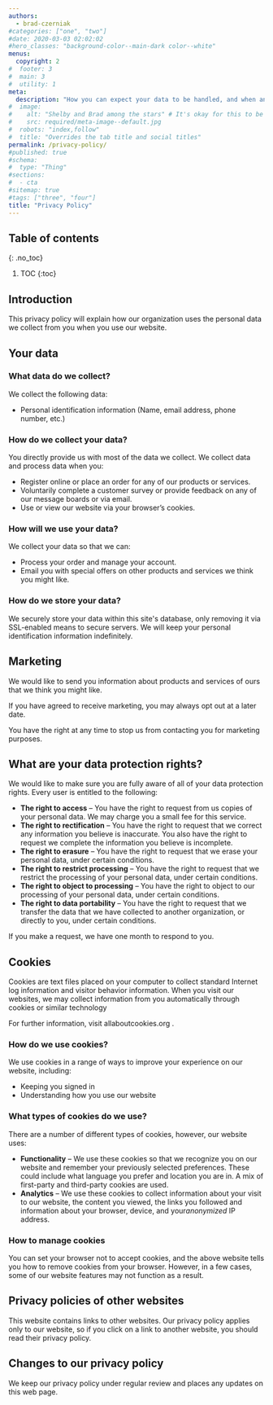 ```yaml
---
authors:
  - brad-czerniak
#categories: ["one", "two"]
#date: 2020-03-03 02:02:02
#hero_classes: "background-color--main-dark color--white"
menus:
  copyright: 2
#  footer: 3
#  main: 3
#  utility: 1
meta:
  description: "How you can expect your data to be handled, and when and where cookies are used on the site."
#  image:
#    alt: "Shelby and Brad among the stars" # It's okay for this to be empty if the image is decorative
#    src: required/meta-image--default.jpg
#  robots: "index,follow"
#  title: "Overrides the tab title and social titles"
permalink: /privacy-policy/
#published: true
#schema:
#  type: "Thing"
#sections:
#  - cta
#sitemap: true
#tags: ["three", "four"]
title: "Privacy Policy"
---
```


## Table of contents

{: .no_toc}

1. TOC
   {:toc}

## Introduction

This privacy policy will explain how our organization uses the personal data we collect from you when you use our website.

## Your data

### What data do we collect?

We collect the following data:

- Personal identification information (Name, email address, phone number, etc.)

### How do we collect your data?

You directly provide us with most of the data we collect. We collect data and process data when you:

- Register online or place an order for any of our products or services.
- Voluntarily complete a customer survey or provide feedback on any of our message boards or via email.
- Use or view our website via your browser’s cookies.

### How will we use your data?

We collect your data so that we can:

- Process your order and manage your account.
- Email you with special offers on other products and services we think you might like.

### How do we store your data?

We securely store your data within this site's database, only removing it via SSL-enabled means to secure servers.
We will keep your personal identification information indefinitely.

## Marketing

We would like to send you information about products and services of ours that we think you might like.

If you have agreed to receive marketing, you may always opt out at a later date.

You have the right at any time to stop us from contacting you for marketing purposes.

## What are your data protection rights?

We would like to make sure you are fully aware of all of your data protection rights. Every user is entitled to the following:

- **The right to access** – You have the right to request from us copies of your personal data. We may charge you a small
  fee for this service.
- **The right to rectification** – You have the right to request that we correct any information you believe is inaccurate.
  You also have the right to request we complete the information you believe is incomplete.
- **The right to erasure** – You have the right to request that we erase your personal data, under certain conditions.
- **The right to restrict processing** – You have the right to request that we restrict the processing of your personal
  data, under certain conditions.
- **The right to object to processing** – You have the right to object to our processing of your personal data, under
  certain conditions.
- **The right to data portability** – You have the right to request that we transfer the data that we have collected to
  another organization, or directly to you, under certain conditions.

If you make a request, we have one month to respond to you.

## Cookies

Cookies are text files placed on your computer to collect standard Internet log information and visitor behavior information.
When you visit our websites, we may collect information from you automatically through cookies or similar technology

For further information, visit allaboutcookies.org .

### How do we use cookies?

We use cookies in a range of ways to improve your experience on our website, including:

- Keeping you signed in
- Understanding how you use our website

### What types of cookies do we use?

There are a number of different types of cookies, however, our website uses:

- **Functionality** – We use these cookies so that we recognize you on our website and remember your previously selected
  preferences. These could include what language you prefer and location you are in. A mix of first-party and third-party
  cookies are used.
- **Analytics** – We use these cookies to collect information about your visit to our website, the content you viewed,
  the links you followed and information about your browser, device, and your*anonymized* IP address.

### How to manage cookies

You can set your browser not to accept cookies, and the above website tells you how to remove cookies from your browser.
However, in a few cases, some of our website features may not function as a result.

## Privacy policies of other websites

This website contains links to other websites. Our privacy policy applies only to our website, so if you click on a link
to another website, you should read their privacy policy.

## Changes to our privacy policy

We keep our privacy policy under regular review and places any updates on this web page.
